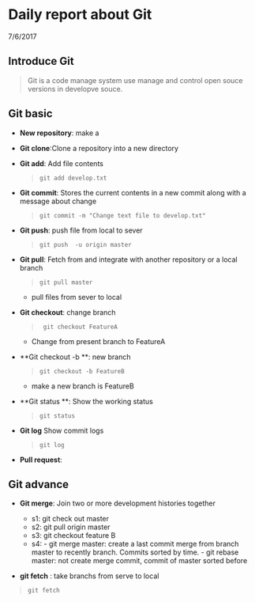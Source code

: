 # Daily report about Git
7/6/2017
## Introduce Git

> Git is a code manage system use manage and control open souce versions in developve souce. 

## Git basic
- **New repository**: make a 
- **Git clone**:Clone a repository into a new directory
- **Git add**: Add file contents 

	>`git add develop.txt`
	
- **Git commit**: Stores the current contents in a new commit along with a message about change
	>`git commit -m "Change text file to develop.txt"`
- **Git push**:  push file from local to sever
	>`git push  -u origin master`
- **Git pull**:  Fetch from and integrate with another repository or a local branch

	>`git pull master `
	- pull files from sever to local
- **Git checkout**: change branch 
	>` git checkout FeatureA`
	- Change from present branch to FeatureA

- **Git checkout -b **: new branch
	> `git checkout -b FeatureB `
	-   make a new branch is FeatureB
- **Git status **: Show the working status
	>`git status`
- **Git log** Show commit logs

    > `git log`

- **Pull request**: 
## Git advance
- **Git  merge**:  Join two or more development histories together
	
	- s1: git check out master
	- s2: git pull origin master
	- s3: git checkout  feature B
	- s4: 
			- git merge master: create a last commit merge from branch master  to recently branch. Commits sorted by time.
			- git rebase master:  not create merge commit, commit of master sorted before


- **git fetch** : take branchs from serve to local
>`git fetch`

